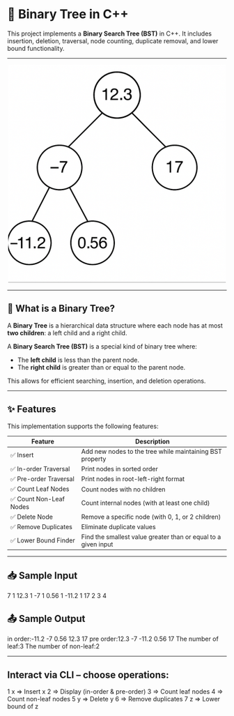 # 🌳 Binary Tree in C++

This project implements a **Binary Search Tree (BST)** in C++. It includes insertion, deletion, traversal, node counting, duplicate removal, and lower bound functionality.

---
<div align="center">
  <img src="image/binarytree.png" alt="tree Diagram" width="500" height="500"/>
</div>

---
## 🌱 What is a Binary Tree?

A **Binary Tree** is a hierarchical data structure where each node has at most **two children**: a left child and a right child.


A **Binary Search Tree (BST)** is a special kind of binary tree where:
- The **left child** is less than the parent node.
- The **right child** is greater than or equal to the parent node.

This allows for efficient searching, insertion, and deletion operations.

---

## ✨ Features

This implementation supports the following features:

| Feature                  | Description |
|--------------------------|-------------|
| ✅ Insert                | Add new nodes to the tree while maintaining BST property |
| ✅ In-order Traversal     | Print nodes in sorted order |
| ✅ Pre-order Traversal    | Print nodes in root-left-right format |
| ✅ Count Leaf Nodes       | Count nodes with no children |
| ✅ Count Non-Leaf Nodes   | Count internal nodes (with at least one child) |
| ✅ Delete Node            | Remove a specific node (with 0, 1, or 2 children) |
| ✅ Remove Duplicates      | Eliminate duplicate values |
| ✅ Lower Bound Finder     | Find the smallest value greater than or equal to a given input |

---
## 📥 Sample Input

7
1 12.3
1 -7
1 0.56
1 -11.2
1 17
2
3
4

## 📤 Sample Output

in order:-11.2 -7 0.56 12.3 17 
pre order:12.3 -7 -11.2 0.56 17 
The number of leaf:3
The number of non-leaf:2

---

## Interact via CLI – choose operations:

1 x  => Insert x
2    => Display (in-order & pre-order)
3    => Count leaf nodes
4    => Count non-leaf nodes
5 y  => Delete y
6    => Remove duplicates
7 z  => Lower bound of z

